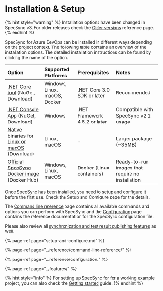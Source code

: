 # Installation & Setup

{% hint style="warning" %}
Installation options have been changed in SpecSync v3. For older releases check the [Older versions](../reference/older-versions.md) reference page.
{% endhint %}

SpecSync for Azure DevOps can be installed in different ways depending on the project context. The following table contains an overview of the installation options. The detailed installation instructions can be found by clicking the name of the option.

| Option | Supported Platforms | Prerequisites | Notes |
| :--- | :--- | :--- | :--- |
| [.NET Core tool](dotnet-core-tool.md) \(NuGet, Download\) | Windows, Linux, macOS, Docker | .NET Core 3.0 SDK or later | Recommended |
| [.NET Console App](dotnet-console.md) \(NuGet, Download\) | Windows | .NET Framework 4.6.2 or later | Compatible with SpecSync v2.1 usage |
| [Native binaries for Linux or macOS](native-binaries.md) \(Download\) | Linux, macOS | - | Larger package \(~35MB\) |
| [Official SpecSync Docker image](docker-image.md) \(Docker Hub\) | Windows, Linux, macOS | Docker \(Linux containers\) | Ready-to-run images that require no installation |

Once SpecSync has been installed, you need to setup and configure it before the first use. Check the [Setup and Configure](setup-and-configure.md) page for the details. 

The [Command line reference](../reference/command-line-reference/) page contains all available commands and options you can perform with SpecSync and the [Configuration](../reference/configuration/) page contains the reference documentation for the SpecSync configuration file.

Please also review all [synchronization and test result publishing features](../features/) as well.

{% page-ref page="setup-and-configure.md" %}

{% page-ref page="../reference/command-line-reference/" %}

{% page-ref page="../reference/configuration/" %}

{% page-ref page="../features/" %}

{% hint style="info" %}
For setting up SpecSync for for a working example project, you can also check the [Getting started](../getting-started/) guide.
{% endhint %}









